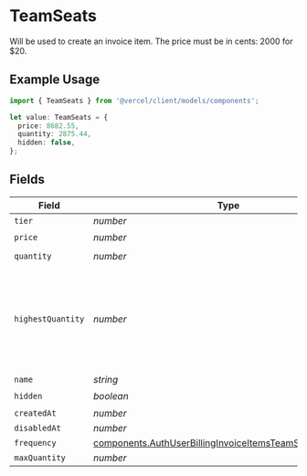 # TeamSeats

Will be used to create an invoice item. The price must be in cents: 2000 for $20.

## Example Usage

```typescript
import { TeamSeats } from '@vercel/client/models/components';

let value: TeamSeats = {
  price: 8682.55,
  quantity: 2875.44,
  hidden: false,
};
```

## Fields

| Field             | Type                                                                                                                                 | Required           | Description                                                                                           |
| ----------------- | ------------------------------------------------------------------------------------------------------------------------------------ | ------------------ | ----------------------------------------------------------------------------------------------------- |
| `tier`            | _number_                                                                                                                             | :heavy_minus_sign: | N/A                                                                                                   |
| `price`           | _number_                                                                                                                             | :heavy_check_mark: | N/A                                                                                                   |
| `quantity`        | _number_                                                                                                                             | :heavy_check_mark: | N/A                                                                                                   |
| `highestQuantity` | _number_                                                                                                                             | :heavy_minus_sign: | The highest quantity in the current period. Used to render the correct enable/disable UI for add-ons. |
| `name`            | _string_                                                                                                                             | :heavy_minus_sign: | N/A                                                                                                   |
| `hidden`          | _boolean_                                                                                                                            | :heavy_check_mark: | N/A                                                                                                   |
| `createdAt`       | _number_                                                                                                                             | :heavy_minus_sign: | N/A                                                                                                   |
| `disabledAt`      | _number_                                                                                                                             | :heavy_minus_sign: | N/A                                                                                                   |
| `frequency`       | [components.AuthUserBillingInvoiceItemsTeamSeatsFrequency](../../models/components/authuserbillinginvoiceitemsteamseatsfrequency.md) | :heavy_minus_sign: | N/A                                                                                                   |
| `maxQuantity`     | _number_                                                                                                                             | :heavy_minus_sign: | N/A                                                                                                   |
